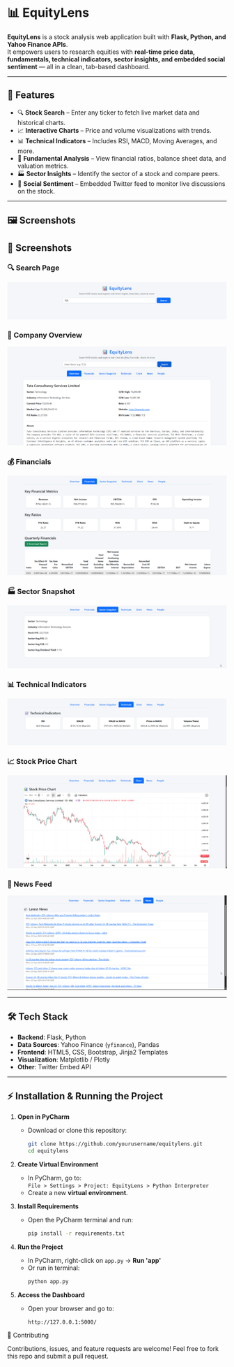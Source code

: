 # 📊 EquityLens

**EquityLens** is a stock analysis web application built with **Flask, Python, and Yahoo Finance APIs**.  
It empowers users to research equities with **real-time price data, fundamentals, technical indicators, sector insights, and embedded social sentiment** — all in a clean, tab-based dashboard.

---

## 🚀 Features

- 🔍 **Stock Search** – Enter any ticker to fetch live market data and historical charts.  
- 📈 **Interactive Charts** – Price and volume visualizations with trends.  
- 📊 **Technical Indicators** – Includes RSI, MACD, Moving Averages, and more.  
- 💼 **Fundamental Analysis** – View financial ratios, balance sheet data, and valuation metrics.  
- 🏭 **Sector Insights** – Identify the sector of a stock and compare peers.  
- 💬 **Social Sentiment** – Embedded Twitter feed to monitor live discussions on the stock.  

---

## 🖼️ Screenshots


## 📸 Screenshots



### 🔍 Search Page
![Search Screenshot](screenshots/search.png)

### 🏢 Company Overview
![Overview Screenshot](screenshots/overview.png)

### 💰 Financials
![Financials Screenshot](screenshots/financials.png)

### 🏭 Sector Snapshot
![Sector Screenshot](screenshots/sector.png)

### 📊 Technical Indicators
![Technicals Screenshot](screenshots/technicals.png)

### 📈 Stock Price Chart
![Chart Screenshot](screenshots/chart.png)

### 📰 News Feed
![News Screenshot](screenshots/news.png)



---

## 🛠️ Tech Stack

- **Backend**: Flask, Python  
- **Data Sources**: Yahoo Finance (`yfinance`), Pandas  
- **Frontend**: HTML5, CSS, Bootstrap, Jinja2 Templates  
- **Visualization**: Matplotlib / Plotly  
- **Other**: Twitter Embed API  

---
## ⚡ Installation & Running the Project

1. **Open in PyCharm**  
   - Download or clone this repository:  
     ```bash
     git clone https://github.com/yourusername/equitylens.git
     cd equitylens
     ```

2. **Create Virtual Environment**  
   - In PyCharm, go to:  
     `File > Settings > Project: EquityLens > Python Interpreter`  
   - Create a new **virtual environment**.

3. **Install Requirements**  
   - Open the PyCharm terminal and run:  
     ```bash
     pip install -r requirements.txt
     ```

4. **Run the Project**  
   - In PyCharm, right-click on `app.py` → **Run 'app'**  
   - Or run in terminal:  
     ```bash
     python app.py
     ```

5. **Access the Dashboard**  
   - Open your browser and go to:  
     ```
     http://127.0.0.1:5000/
     ```



🤝 Contributing

Contributions, issues, and feature requests are welcome!
Feel free to fork this repo and submit a pull request.
